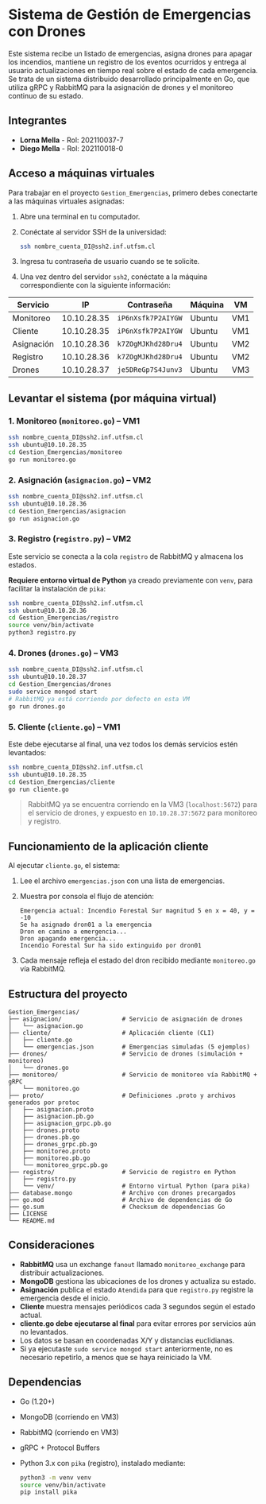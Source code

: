 # Sistema de Gestión de Emergencias con Drones

Este sistema recibe un listado de emergencias, asigna drones para apagar los incendios, mantiene un registro de los eventos ocurridos y entrega al usuario actualizaciones en tiempo real sobre el estado de cada emergencia. Se trata de un sistema distribuido desarrollado principalmente en Go, que utiliza gRPC y RabbitMQ para la asignación de drones y el monitoreo continuo de su estado.


## Integrantes

* **Lorna Mella** - Rol: 202110037-7
* **Diego Mella** - Rol: 202110018-0


## Acceso a máquinas virtuales

Para trabajar en el proyecto `Gestion_Emergencias`, primero debes conectarte a las máquinas virtuales asignadas:

1. Abre una terminal en tu computador.
2. Conéctate al servidor SSH de la universidad:

   ```bash
   ssh nombre_cuenta_DI@ssh2.inf.utfsm.cl
   ```
3. Ingresa tu contraseña de usuario cuando se te solicite.
4. Una vez dentro del servidor `ssh2`, conéctate a la máquina correspondiente con la siguiente información:

| Servicio   | IP          | Contraseña         | Máquina | VM  |
| ---------- | ----------- | ------------------ | ------- | --- |
| Monitoreo  | 10.10.28.35 | `iP6nXsfk7P2AIYGW` | Ubuntu  | VM1 |
| Cliente    | 10.10.28.35 | `iP6nXsfk7P2AIYGW` | Ubuntu  | VM1 |
| Asignación | 10.10.28.36 | `k7ZOgMJKhd28Dru4` | Ubuntu  | VM2 |
| Registro   | 10.10.28.36 | `k7ZOgMJKhd28Dru4` | Ubuntu  | VM2 |
| Drones     | 10.10.28.37 | `je5DReGp7S4Junv3` | Ubuntu  | VM3 |


## Levantar el sistema (por máquina virtual)

### 1. Monitoreo (`monitoreo.go`) – VM1

```bash
ssh nombre_cuenta_DI@ssh2.inf.utfsm.cl
ssh ubuntu@10.10.28.35
cd Gestion_Emergencias/monitoreo
go run monitoreo.go
```

### 2. Asignación (`asignacion.go`) – VM2

```bash
ssh nombre_cuenta_DI@ssh2.inf.utfsm.cl
ssh ubuntu@10.10.28.36
cd Gestion_Emergencias/asignacion
go run asignacion.go
```

### 3. Registro (`registro.py`) – VM2

Este servicio se conecta a la cola `registro` de RabbitMQ y almacena los estados.

**Requiere entorno virtual de Python** ya creado previamente con `venv`, para facilitar la instalación de `pika`:

```bash
ssh nombre_cuenta_DI@ssh2.inf.utfsm.cl
ssh ubuntu@10.10.28.36
cd Gestion_Emergencias/registro
source venv/bin/activate
python3 registro.py
```

### 4. Drones (`drones.go`) – VM3

```bash
ssh nombre_cuenta_DI@ssh2.inf.utfsm.cl
ssh ubuntu@10.10.28.37
cd Gestion_Emergencias/drones
sudo service mongod start
# RabbitMQ ya está corriendo por defecto en esta VM
go run drones.go
```

### 5. Cliente (`cliente.go`) – VM1

Este debe ejecutarse al final, una vez todos los demás servicios estén levantados:

```bash
ssh nombre_cuenta_DI@ssh2.inf.utfsm.cl
ssh ubuntu@10.10.28.35
cd Gestion_Emergencias/cliente
go run cliente.go
```

> RabbitMQ ya se encuentra corriendo en la VM3 (`localhost:5672`) para el servicio de drones, y expuesto en `10.10.28.37:5672` para monitoreo y registro.


## Funcionamiento de la aplicación cliente

Al ejecutar `cliente.go`, el sistema:

1. Lee el archivo `emergencias.json` con una lista de emergencias.
2. Muestra por consola el flujo de atención:

   ```
   Emergencia actual: Incendio Forestal Sur magnitud 5 en x = 40, y = -10
   Se ha asignado dron01 a la emergencia
   Dron en camino a emergencia...
   Dron apagando emergencia...
   Incendio Forestal Sur ha sido extinguido por dron01
   ```
3. Cada mensaje refleja el estado del dron recibido mediante `monitoreo.go` vía RabbitMQ.

## Estructura del proyecto

```
Gestion_Emergencias/
├── asignacion/                 # Servicio de asignación de drones
│   └── asignacion.go
├── cliente/                    # Aplicación cliente (CLI)
│   ├── cliente.go
│   └── emergencias.json        # Emergencias simuladas (5 ejemplos)
├── drones/                     # Servicio de drones (simulación + monitoreo)
│   └── drones.go
├── monitoreo/                  # Servicio de monitoreo vía RabbitMQ + gRPC
│   └── monitoreo.go
├── proto/                      # Definiciones .proto y archivos generados por protoc
│   ├── asignacion.proto
│   ├── asignacion.pb.go
│   ├── asignacion_grpc.pb.go
│   ├── drones.proto
│   ├── drones.pb.go
│   ├── drones_grpc.pb.go
│   ├── monitoreo.proto
│   ├── monitoreo.pb.go
│   └── monitoreo_grpc.pb.go
├── registro/                   # Servicio de registro en Python
│   ├── registro.py
│   └── venv/                   # Entorno virtual Python (para pika)
├── database.mongo              # Archivo con drones precargados
├── go.mod                      # Archivo de dependencias de Go
├── go.sum                      # Checksum de dependencias Go
├── LICENSE
└── README.md

```


## Consideraciones

* **RabbitMQ** usa un exchange `fanout` llamado `monitoreo_exchange` para distribuir actualizaciones.
* **MongoDB** gestiona las ubicaciones de los drones y actualiza su estado.
* **Asignación** publica el estado `Atendida` para que `registro.py` registre la emergencia desde el inicio.
* **Cliente** muestra mensajes periódicos cada 3 segundos según el estado actual.
* **cliente.go debe ejecutarse al final** para evitar errores por servicios aún no levantados.
* Los datos se basan en coordenadas X/Y y distancias euclidianas.
* Si ya ejecutaste `sudo service mongod start` anteriormente, no es necesario repetirlo, a menos que se haya reiniciado la VM.


## Dependencias

* Go (1.20+)
* MongoDB (corriendo en VM3)
* RabbitMQ (corriendo en VM3)
* gRPC + Protocol Buffers
* Python 3.x con `pika` (registro), instalado mediante:

  ```bash
  python3 -m venv venv
  source venv/bin/activate
  pip install pika
  ```


